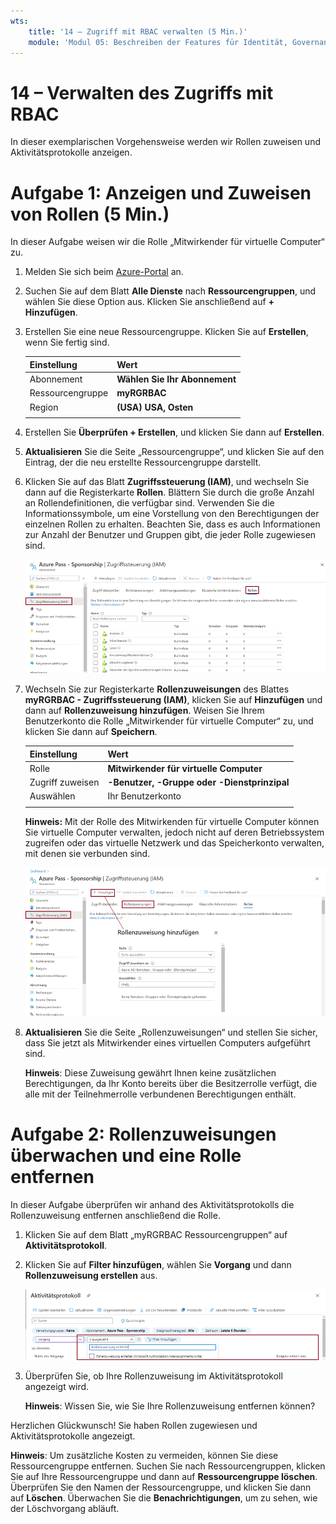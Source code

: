 ```yaml
---
wts:
    title: '14 – Zugriff mit RBAC verwalten (5 Min.)'
    module: 'Modul 05: Beschreiben der Features für Identität, Governance, Datenschutz und Compliance'
---
```

# 14 – Verwalten des Zugriffs mit RBAC

In dieser exemplarischen Vorgehensweise werden wir Rollen zuweisen und Aktivitätsprotokolle anzeigen. 

# Aufgabe 1: Anzeigen und Zuweisen von Rollen (5 Min.)

In dieser Aufgabe weisen wir die Rolle „Mitwirkender für virtuelle Computer“ zu. 

1. Melden Sie sich beim [Azure-Portal](https://portal.azure.com) an.

2. Suchen Sie auf dem Blatt **Alle Dienste** nach **Ressourcengruppen**, und wählen Sie diese Option aus. Klicken Sie anschließend auf **+ Hinzufügen**.

3. Erstellen Sie eine neue Ressourcengruppe. Klicken Sie auf **Erstellen**, wenn Sie fertig sind. 

    | Einstellung | Wert |
    | -- | -- |
    | Abonnement | **Wählen Sie Ihr Abonnement** |
    | Ressourcengruppe | **myRGRBAC** |
    | Region | **(USA) USA, Osten** |
    | | |

4. Erstellen Sie **Überprüfen + Erstellen**, und klicken Sie dann auf **Erstellen**.

5. **Aktualisieren** Sie die Seite „Ressourcengruppe“, und klicken Sie auf den Eintrag, der die neu erstellte Ressourcengruppe darstellt.

6. Klicken Sie auf das Blatt **Zugriffssteuerung (IAM)**, und wechseln Sie dann auf die Registerkarte **Rollen**. Blättern Sie durch die große Anzahl an Rollendefinitionen, die verfügbar sind. Verwenden Sie die Informationssymbole, um eine Vorstellung von den Berechtigungen der einzelnen Rollen zu erhalten. Beachten Sie, dass es auch Informationen zur Anzahl der Benutzer und Gruppen gibt, die jeder Rolle zugewiesen sind.

    ![Screenshot des Blatts „IAM-Rollen“. Besitzer-, Mitwirkende- und Leserrollen werden angezeigt.](../images/1501.png)

7. Wechseln Sie zur Registerkarte **Rollenzuweisungen** des Blattes **myRGRBAC - Zugriffssteuerung (IAM)**, klicken Sie auf **Hinzufügen** und dann auf **Rollenzuweisung hinzufügen**. Weisen Sie Ihrem Benutzerkonto die Rolle „Mitwirkender für virtuelle Computer“ zu, und klicken Sie dann auf **Speichern**. 

    | Einstellung | Wert |
    | -- | -- |
    | Rolle | **Mitwirkender für virtuelle Computer** |
    | Zugriff zuweisen | **-Benutzer, -Gruppe oder -Dienstprinzipal** |
    | Auswählen | Ihr Benutzerkonto |
    | | |

    **Hinweis:** Mit der Rolle des Mitwirkenden für virtuelle Computer können Sie virtuelle Computer verwalten, jedoch nicht auf deren Betriebssystem zugreifen oder das virtuelle Netzwerk und das Speicherkonto verwalten, mit denen sie verbunden sind.

    ![Screenshot der Seite „Rollenzuweisung hinzufügen“ mit den erforderlichen Informationen.](../images/1502.png)

8.  **Aktualisieren** Sie die Seite „Rollenzuweisungen“ und stellen Sie sicher, dass Sie jetzt als Mitwirkender eines virtuellen Computers aufgeführt sind. 

    **Hinweis**: Diese Zuweisung gewährt Ihnen keine zusätzlichen Berechtigungen, da Ihr Konto bereits über die Besitzerrolle verfügt, die alle mit der Teilnehmerrolle verbundenen Berechtigungen enthält.

# Aufgabe 2: Rollenzuweisungen überwachen und eine Rolle entfernen

In dieser Aufgabe überprüfen wir anhand des Aktivitätsprotokolls die Rollenzuweisung entfernen anschließend die Rolle. 

1. Klicken Sie auf dem Blatt „myRGRBAC Ressourcengruppen“ auf **Aktivitätsprotokoll**.

2. Klicken Sie auf **Filter hinzufügen**, wählen Sie **Vorgang** und dann **Rollenzuweisung erstellen** aus.

    ![Screenshot der Aktivitätsprotokollseite mit konfiguriertem Filter.](../images/1503.png)

3. Überprüfen Sie, ob Ihre Rollenzuweisung im Aktivitätsprotokoll angezeigt wird. 

    **Hinweis**: Wissen Sie, wie Sie Ihre Rollenzuweisung entfernen können?

Herzlichen Glückwunsch! Sie haben Rollen zugewiesen und Aktivitätsprotokolle angezeigt. 

**Hinweis**: Um zusätzliche Kosten zu vermeiden, können Sie diese Ressourcengruppe entfernen. Suchen Sie nach Ressourcengruppen, klicken Sie auf Ihre Ressourcengruppe und dann auf **Ressourcengruppe löschen**. Überprüfen Sie den Namen der Ressourcengruppe, und klicken Sie dann auf **Löschen**. Überwachen Sie die **Benachrichtigungen**, um zu sehen, wie der Löschvorgang abläuft.


